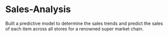 # Sales-Analysis
Built a predictive model to determine the sales trends and predict the sales of each item across all stores for a renowned super market chain.
